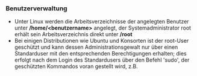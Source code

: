 ### Benutzerverwaltung

* Unter Linux werden die Arbeitsverzeichnisse der angelegten Benutzer unter **/home/&lt;benutzername&gt;** angelegt, der Systemadministrator root erhält sein Arbeitsverzeichnis direkt unter **/root**
* Bei einigen Distributionen wie Ubuntu und Konsorten ist der root-User geschützt und kann dessen Administrationsgewalt nur über einen Standarduser mit den entsprechenden Berechtigungen erhalten; dies erfolgt nach dem Login des Standardusers über den Befehl 'sudo', der geschützten Kommandos voran gestellt wird, z.B. 



